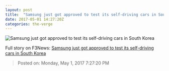 ```yaml
---
layout: post
title:  "Samsung just got approved to test its self-driving cars in South Korea"
date: 2017-05-01 14:27:20Z
categories: the-verge
---
```


![Samsung just got approved to test its self-driving cars in South Korea](https://cdn0.vox-cdn.com/thumbor/XrVfpkEF52ahYKWjITP1pjl9Mfo=/0x269:5157x3170/1600x900/cdn0.vox-cdn.com/uploads/chorus_image/image/54556103/631514632.0.jpg)




Full story on F3News: [Samsung just got approved to test its self-driving cars in South Korea](http://www.f3nws.com/n/t4v4zF)

> Posted on: Monday, May 1, 2017 7:27:20 PM

